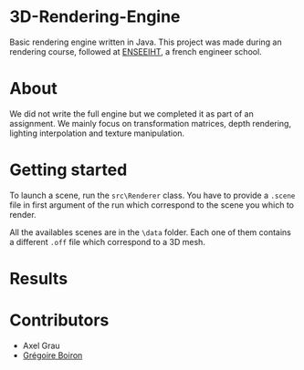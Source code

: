 # 3D-Rendering-Engine
Basic rendering engine written in Java. This project was made during an rendering course, followed at [ENSEEIHT](http://www.enseeiht.fr/fr/index.html), a french engineer school.

# About
 We did not write the full engine but we completed it as part of an assignment. We mainly focus on transformation matrices, depth rendering, lighting interpolation and texture manipulation. 

# Getting started
To launch a scene, run the `src\Renderer` class. 
You have to provide a `.scene` file in first argument of the run which correspond to the scene you which to render.

All the availables scenes are in the `\data` folder. Each one of them contains a different `.off` file which correspond to a 3D mesh.


# Results

# Contributors
* Axel Grau
* [Grégoire Boiron](https://github.com/Graygzou)
